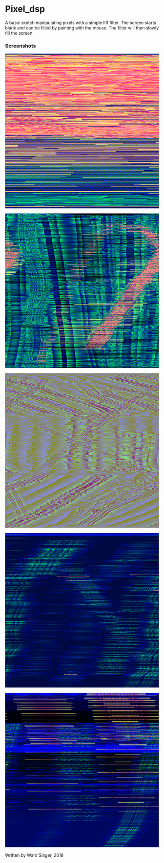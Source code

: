 # Pixel_dsp

A basic sketch manipulating pixels with a simple IIR filter. The screen starts blank and can be filled by painting with the mouse. The filter will then slowly fill the screen.

### Screenshots

![pixel_dsp 0](docs/161-34796-DhHen.png?raw=true)

![pixel_dsp 1](docs/168-128171-hdFxM.png?raw=true)

![pixel_dsp 2](docs/1528-81740-TOBYd.png?raw=true)

![pixel_dsp 3](docs/2043-19934-nGDqz.png?raw=true)

![pixel_dsp 4](docs/2047-22711-fkjxZ.png?raw=true)

Written by Ward Slager, 2018
